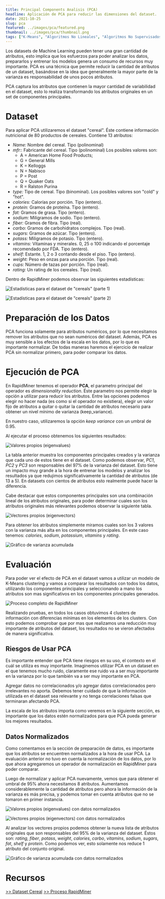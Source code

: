 ```yaml
---
title: Principal Components Analisis (PCA)
headline: Aplicación de PCA para reducir las dimensiones del dataset.
date: 2021-10-25
slug: pca
featured: ../images/pca/featured.png
thumbnail: ../images/pca/thumbnail.png
tags: ["K-Means", "Algoritmos No Lineales", "Algoritmos No Supervisados", "RapidMiner", "Clustering", "Preparación del Dataset", "PCA", "Feature Engineering"]
---
```

Los datasets de Machine Learning pueden tener una gran cantidad de atributos, esto
implica que los esfuerzos para poder analizar los datos, prepararlos y entrenar los
modelos genera un consumo de recursos muy importante. PCA es una técnica que permite
reducir la cantidad de atributos de un dataset, basándose en la idea que generalmente
la mayor parte de la varianza es responsabilidad de unos pocos atributos.

PCA captura los atributos que contienen la mayor cantidad de variabilidad en el dataset,
esto lo realiza transformando los atributos originales en un set de componentes principales.

# Dataset
Para aplicar PCA utilizaremos el dataset "cereal". Éste contiene información nutricional
de 80 productos de cereales. Contiene 13 atributos:
* _Name:_ Nombre del cereal. Tipo (polinominal)
* _mfr:_: Fabricante del cereal. Tipo (polinominal)
  Los posibles valores son:
  * A = American Home Food Products;
  * G = General Mills
  * K = Kelloggs
  * N = Nabisco
  * P = Post
  * Q = Quaker Oats
  * R = Ralston Purina
* _type:_ Tipo de cereal. Tipo (binominal). Los posibles valores son "cold" y "hot".
* _calories:_ Calorías por porción. Tipo (entero).
* _protein:_ Gramos de proteína. Tipo (entero).
* _fat:_ Gramos de grasa. Tipo (entero).
* _sodium:_ Miligramos de sodio. Tipo (entero).
* _fiber:_ Gramos de fibra. Tipo (real).
* _carbo:_ Gramos de carbohidratos complejos. Tipo (real).
* _sugars:_ Gramos de azúcar. Tipo (entero).
* _potass:_ Miligramos de potasio. Tipo (entero).
* _vitamins:_ Vitaminas y minerales. 0, 25 o 100 indicando el porcentaje recomendado por FDA.  Tipo (entero).
* _shelf:_ Estante. 1, 2 o 3 contando desde el piso. Tipo (entero).
* _weight:_ Peso en onzas para una porción. Tipo (real).
* _cups:_ Número de tazas por porción. Tipo (real).
* _rating:_ Un rating de los cereales. Tipo (real).

Dentro de RapidMiner podemos observar las siguientes estadísticas:

![Estadísticas para el dataset de "cereals" (parte 1)](../images/pca/stats-1.png)

![Estadísticas para el dataset de "cereals" (parte 2)](../images/pca/stats-2.png)

# Preparación de los Datos
PCA funciona solamente para atributos numéricos, por lo que necesitamos remover
los atributos que no sean numéricos del dataset. Además, PCA es muy sensible a los
efectos de la escala en los datos, por lo que es importante normalizar. De todas maneras
haremos el ejercicio de realizar PCA sin normalizar primero, para poder comparar los
datos.

# Ejecución de PCA
En RapidMiner tenemos el operador __PCA__, el parametro principal del operador es
_dimensionality reduction_. Éste parametro nos permite elegir la opción a utilizar para
reducir los atributos. Entre las opciones podemos elegir no hacer nada (es como si el
operador no existiera), elegir un valor fijo de atributos a quitar o quitar la cantidad
de atributos necesario para obtener un nivel mínimo de varianza (keep_variance).

En nuestro caso, utilizaremos la opción _keep variance_ con un umbral de 0.95.

Al ejecutar el proceso obtenemos los siguientes resultados:

![Valores propios (eigenvalues)](../images/pca/pca-eigenvalues.png)

La tabla anterior muestra los componentes principales creados y la varianza que cada
uno de estos tiene en el dataset. Como podemos observar, _PC1_, _PC2_ y _PC3_ son
responsables del 97% de la varianza del dataset. Esto tiene un impacto muy grande
a la hora de entrenar los modelos y analizar los resultados ya que redujimos
significativamente la cantidad de atributos (de 13 a 5). En datasets con cientos
de atributos esto realmente puede hacer la diferencia.

Cabe destacar que estos componentes principales son una combinación lineal de los
atributos originales, para poder determinar cuales son los atributos originales
más relevantes podemos observar la siguiente tabla.

![Vectores propios (eigenvectors)](../images/pca/pca-eigenvalues.png)

Para obtener los atributos simplemente miramos cuales son los 3 valores con la
varianza más alta en los componentes principales. En este caso tenemos: _calories_,
_sodium_, _potassium_, _vitamins_ y _rating_.

![Gráfico de varianza acumulada](../images/pca/pca-cv-plot.png)

# Evaluación
Para poder ver el efecto de PCA en el dataset vamos a utilizar un modelo de K-Means
clustering y vamos a comparar los resultados con todos los datos, utilizando los 
componentes principales y seleccionando a mano los atributos son mas significativos
en los componentes principales generados.

![Proceso completo de RapidMiner](../images/pca/rm-process.png)

Realizando pruebas, en todos los casos obtuvimos 4 clusters de información con
diferencias mínimas en los elementos de los clusters. Con esto podemos comprobar
que por mas que realizamos una reducción muy importante de atributos del dataset,
los resultados no se vieron afectados de manera significativa.

## Riesgos de Usar PCA
Es importante entender que PCA tiene riesgos en su uso, el contexto en el cuál se
utiliza es muy importante. Imaginemos utilizar PCA en un dataset en el que tenemos
mucho ruido, claramente ese ruido va a ser muy importante en la varianza por lo
que también va a ser muy importante en PCA. 

Agregar datos no correlacionados y/o agregar datos correlacionados pero irrelevantes
no aporta. Debemos tener cuidado de que la información utilizada en el dataset sea
relevante y no tenga correlaciones falsas que terminaran afectando PCA.

La escala de los atributos importa como veremos en la siguiente sección, es importante
que los datos estén normalizados para que PCA pueda generar los mejores resultados.

## Datos Normalizados
Como comentamos en la sección de preparación de datos, es importante que los atributos
se encuentren normalizados a la hora de usar PCA. La evaluación anterior no tuvo
en cuenta la normalización de los datos, por lo que ahora agregaremos un operador de
normalización en RapidMiner para poder comparar.

Luego de normalizar y aplicar PCA nuevamente, vemos que para obtener el umbral de 95%
ahora necesitamos 8 atributos. Aumentamos considerablemente la cantidad de atributos
pero ahora la información de la varianza es más precisa, y podemos tomar en cuenta
atributos que no se tomaron en primer instancia.

![Valores propios (eigenvalues) con datos normalizados](../images/pca/eigenvalues-normalized.png)

![Vectores propios (eigenvectors) con datos normalizados](../images/pca/eigenvectors-normalized.png)

Al analizar los vectores propios podemos obtener la nueva lista de atributos originales
que son responsables del 95% de la varianza del dataset. Éstos son: _rating_, _fiber_,
_potass_, _weight_, _calories_, _carbo_, _vitamins_, _sodium_, _sugars_, _fat_, _shelf_ y _protein_. Como podemos ver, esto solamente nos reduce 1 atributo del conjunto original.

![Gráfico de varianza acumulada con datos normalizados](../images/pca/pca-plot.png)

# Recursos
[>> Dataset Cereal](cereal.csv)
[>> Proceso RapidMiner](pca.rmp)
